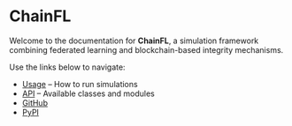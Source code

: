 # ChainFL

Welcome to the documentation for **ChainFL**, a simulation framework combining federated learning and blockchain-based integrity mechanisms.

Use the links below to navigate:

- [Usage](usage.md) – How to run simulations
- [API](api.md) – Available classes and modules
- [GitHub](https://github.com/tymmill/chainfl)
- [PyPI](https://pypi.org/project/chainfl/)